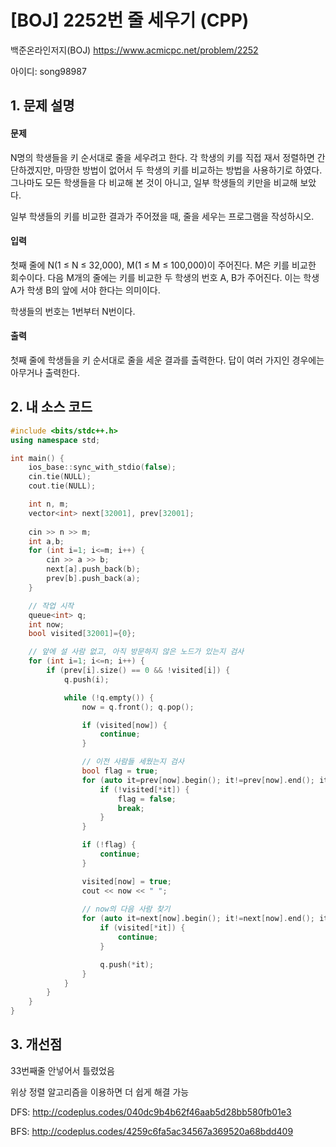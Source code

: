 # [BOJ] 2252번 줄 세우기 (CPP)


백준온라인저지(BOJ) https://www.acmicpc.net/problem/2252


아이디: song98987


## 1. 문제 설명

#### 문제
N명의 학생들을 키 순서대로 줄을 세우려고 한다. 각 학생의 키를 직접 재서 정렬하면 간단하겠지만, 마땅한 방법이 없어서 두 학생의 키를 비교하는 방법을 사용하기로 하였다. 그나마도 모든 학생들을 다 비교해 본 것이 아니고, 일부 학생들의 키만을 비교해 보았다.

일부 학생들의 키를 비교한 결과가 주어졌을 때, 줄을 세우는 프로그램을 작성하시오.

#### 입력
첫째 줄에 N(1 ≤ N ≤ 32,000), M(1 ≤ M ≤ 100,000)이 주어진다. M은 키를 비교한 회수이다. 다음 M개의 줄에는 키를 비교한 두 학생의 번호 A, B가 주어진다. 이는 학생 A가 학생 B의 앞에 서야 한다는 의미이다.

학생들의 번호는 1번부터 N번이다.

#### 출력
첫째 줄에 학생들을 키 순서대로 줄을 세운 결과를 출력한다. 답이 여러 가지인 경우에는 아무거나 출력한다.

## 2. 내 소스 코드

```c++
#include <bits/stdc++.h>
using namespace std;

int main() {
    ios_base::sync_with_stdio(false);
    cin.tie(NULL);
    cout.tie(NULL);

    int n, m;
    vector<int> next[32001], prev[32001];
    
    cin >> n >> m;
    int a,b;
    for (int i=1; i<=m; i++) {
        cin >> a >> b;
        next[a].push_back(b);
        prev[b].push_back(a);
    }

    // 작업 시작
    queue<int> q;
    int now;
    bool visited[32001]={0};

    // 앞에 설 사람 없고, 아직 방문하지 않은 노드가 있는지 검사
    for (int i=1; i<=n; i++) {
        if (prev[i].size() == 0 && !visited[i]) {
            q.push(i);

            while (!q.empty()) {
                now = q.front(); q.pop();

                if (visited[now]) {
                    continue;
                }

                // 이전 사람들 세웠는지 검사
                bool flag = true;
                for (auto it=prev[now].begin(); it!=prev[now].end(); it++) {
                    if (!visited[*it]) {
                        flag = false;
                        break;
                    }
                }

                if (!flag) {
                    continue;
                }

                visited[now] = true;
                cout << now << " ";
                
                // now의 다음 사람 찾기
                for (auto it=next[now].begin(); it!=next[now].end(); it++) {
                    if (visited[*it]) {
                        continue;
                    }

                    q.push(*it);
                }
            }
        }
    }
}
```

## 3. 개선점

33번째줄 안넣어서 틀렸었음

위상 정렬 알고리즘을 이용하면 더 쉽게 해결 가능

DFS: http://codeplus.codes/040dc9b4b62f46aab5d28bb580fb01e3

BFS: http://codeplus.codes/4259c6fa5ac34567a369520a68bdd409